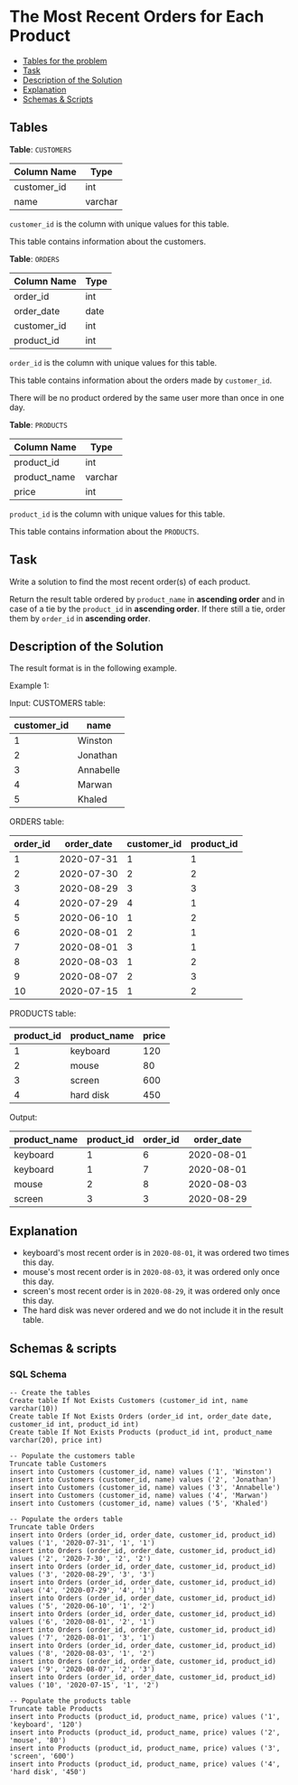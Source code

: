 # The Most Recent Orders for Each Product

- [Tables for the problem](#tables)
- [Task](#task)
- [Description of the Solution](#description-of-the-solution)
- [Explanation](#explanation)
- [Schemas & Scripts](#schemas--scripts)

## Tables 

**Table**: `CUSTOMERS`

| Column Name | Type    |
|-------------|---------|
| customer_id | int     |
| name        | varchar |

`customer_id` is the column with unique values for this table.

This table contains information about the customers.

**Table**: `ORDERS`

| Column Name | Type |
|-------------|------|
| order_id    | int  |
| order_date  | date |
| customer_id | int  |
| product_id  | int  |

`order_id` is the column with unique values for this table.

This table contains information about the orders made by `customer_id`.

There will be no product ordered by the same user more than once in one day.

**Table**: `PRODUCTS`

| Column Name  | Type    |
|--------------|---------|
| product_id   | int     |
| product_name | varchar |
| price        | int     |

`product_id` is the column with unique values for this table.

This table contains information about the `PRODUCTS`.

## Task

Write a solution to find the most recent order(s) of each product.

Return the result table ordered by `product_name` in **ascending order** and in case of a tie by the 
`product_id` in **ascending order**. If there still a tie, order them by `order_id` in **ascending order**.

## Description of the Solution ##

The result format is in the following example.

Example 1:

Input: 
CUSTOMERS table:

| customer_id | name      |
|-------------|-----------|
| 1           | Winston   |
| 2           | Jonathan  |
| 3           | Annabelle |
| 4           | Marwan    |
| 5           | Khaled    |

ORDERS table:

| order_id | order_date | customer_id | product_id |
|----------|------------|-------------|------------|
| 1        | 2020-07-31 | 1           | 1          |
| 2        | 2020-07-30 | 2           | 2          |
| 3        | 2020-08-29 | 3           | 3          |
| 4        | 2020-07-29 | 4           | 1          |
| 5        | 2020-06-10 | 1           | 2          |
| 6        | 2020-08-01 | 2           | 1          |
| 7        | 2020-08-01 | 3           | 1          |
| 8        | 2020-08-03 | 1           | 2          |
| 9        | 2020-08-07 | 2           | 3          |
| 10       | 2020-07-15 | 1           | 2          |

PRODUCTS table:

| product_id | product_name | price |
|------------|--------------|-------|
| 1          | keyboard     | 120   |
| 2          | mouse        | 80    |
| 3          | screen       | 600   |
| 4          | hard disk    | 450   |

Output: 

| product_name | product_id | order_id | order_date |
|--------------|------------|----------|------------|
| keyboard     | 1          | 6        | 2020-08-01 |
| keyboard     | 1          | 7        | 2020-08-01 |
| mouse        | 2          | 8        | 2020-08-03 |
| screen       | 3          | 3        | 2020-08-29 |

## Explanation ##

- keyboard's most recent order is in `2020-08-01`, it was ordered two times this day.
- mouse's most recent order is in `2020-08-03`, it was ordered only once this day.
- screen's most recent order is in `2020-08-29`, it was ordered only once this day.
- The hard disk was never ordered and we do not include it in the result table.

## Schemas & scripts

### SQL Schema

```genericsql
-- Create the tables
Create table If Not Exists Customers (customer_id int, name varchar(10))
Create table If Not Exists Orders (order_id int, order_date date, customer_id int, product_id int)
Create table If Not Exists Products (product_id int, product_name varchar(20), price int)

-- Populate the customers table    
Truncate table Customers
insert into Customers (customer_id, name) values ('1', 'Winston')
insert into Customers (customer_id, name) values ('2', 'Jonathan')
insert into Customers (customer_id, name) values ('3', 'Annabelle')
insert into Customers (customer_id, name) values ('4', 'Marwan')
insert into Customers (customer_id, name) values ('5', 'Khaled')

-- Populate the orders table
Truncate table Orders
insert into Orders (order_id, order_date, customer_id, product_id) values ('1', '2020-07-31', '1', '1')
insert into Orders (order_id, order_date, customer_id, product_id) values ('2', '2020-7-30', '2', '2')
insert into Orders (order_id, order_date, customer_id, product_id) values ('3', '2020-08-29', '3', '3')
insert into Orders (order_id, order_date, customer_id, product_id) values ('4', '2020-07-29', '4', '1')
insert into Orders (order_id, order_date, customer_id, product_id) values ('5', '2020-06-10', '1', '2')
insert into Orders (order_id, order_date, customer_id, product_id) values ('6', '2020-08-01', '2', '1')
insert into Orders (order_id, order_date, customer_id, product_id) values ('7', '2020-08-01', '3', '1')
insert into Orders (order_id, order_date, customer_id, product_id) values ('8', '2020-08-03', '1', '2')
insert into Orders (order_id, order_date, customer_id, product_id) values ('9', '2020-08-07', '2', '3')
insert into Orders (order_id, order_date, customer_id, product_id) values ('10', '2020-07-15', '1', '2')

-- Populate the products table    
Truncate table Products
insert into Products (product_id, product_name, price) values ('1', 'keyboard', '120')
insert into Products (product_id, product_name, price) values ('2', 'mouse', '80')
insert into Products (product_id, product_name, price) values ('3', 'screen', '600')
insert into Products (product_id, product_name, price) values ('4', 'hard disk', '450')
```